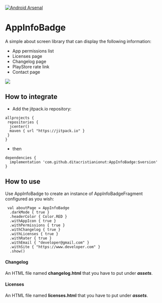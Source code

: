 [![Android Arsenal](https://img.shields.io/badge/Android%20Arsenal-AppInfoBadge-brightgreen.svg?style=flat)](https://android-arsenal.com/details/1/8066)

# AppInfoBadge

A simple about screen library that can display the following information:
 - App permissions list
 - Licenses page
 - Changelog page
 - PlayStore rate link
 - Contact page

![](demo.gif)


## How to integrate
- Add the jitpack.io repository:
```
allprojects {
 repositories {
  jcenter() 
  maven { url "https://jitpack.io" }
 } 
}
```
- then
```
dependencies { 
  implementation 'com.github.ditacristianionut:AppInfoBadge:$version'
}
```

## How to use
Use AppInfoBadge to create an instance of AppInfoBadgeFragment configured as you wish:
```
 val aboutPage = AppInfoBadge  
  .darkMode { true }  
  .headerColor { Color.RED }  
  .withAppIcon { true }  
  .withPermissions { true }  
  .withChangelog { true }  
  .withLicenses { true }  
  .withRater { true }  
  .withEmail { "developer@gmail.com" }  
  .withSite { "https://www.developer.com" }
  .show()
```

#### Changelog
An HTML file named **changelog.html** that you have to put under ***assets***.
#### Licenses
An HTML file named **licenses.html** that you have to put under ***assets***.
